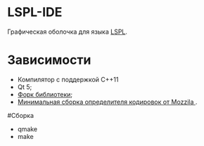 # LSPL-IDE
Графическая оболочка для языка <a href="http://lspl.ru/">LSPL</a>.
# Зависимости
<ul>
<li> Компилятор с поддержкой C++11 </li>
<li> Qt 5;</li> 
<li> <a href="https://github.com/alesapin/lspl">Форк библиотеки</a>;</li>
<li> <a href="https://github.com/batterseapower/libcharsetdetect"> Минимальная сборка определителя кодировок от Mozzila </a>.</li>
</ul>
#Сборка
<ul>
<li> qmake </li>
<li> make </li>
</ul>
